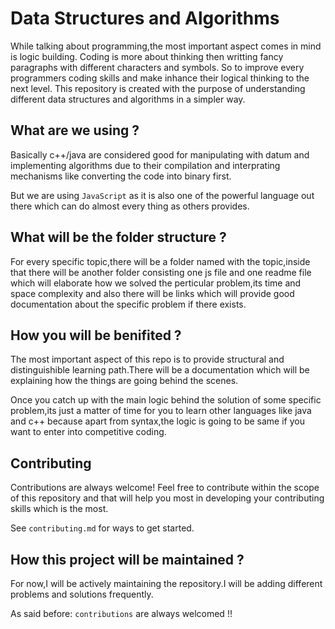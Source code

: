 
# Data Structures and Algorithms

While talking about programming,the most important aspect comes in mind is logic building.
Coding is more about thinking then writting fancy paragraphs with different characters and symbols.
So to improve every programmers coding skills and make inhance their logical thinking to the next level.
This repository is created with the purpose of understanding different data structures and algorithms in a simpler way.
 


## What are we using ?

Basically c++/java are considered good for manipulating with datum and implementing algorithms due to their compilation and interprating mechanisms like converting the code into binary first.

But we are using `JavaScript` as it is also one of the powerful language out there which can do almost every thing as others provides. 



## What will be the folder structure ?

For every specific topic,there will be a folder named with the topic,inside that there will be another folder consisting one js file and one readme file which will elaborate how we solved the perticular problem,its time and space complexity and also there will be links which will provide good documentation about the specific problem if there exists.
## How you will be benifited ?

The most important aspect of this repo is to provide structural and distinguishible learning path.There will be a documentation which will be explaining how the things are going behind the scenes.

Once you catch up with the main logic behind the solution of some specific problem,its just a matter of time for you to learn other languages like java and c++ because apart from syntax,the logic is going to be same if you want to enter into competitive coding.




## Contributing

Contributions are always welcome!
Feel free to contribute within the scope of this repository and that will help you most in developing your contributing skills which is the most.

See `contributing.md` for ways to get started.




## How this project will be maintained ?

For now,I will be actively maintaining the repository.I will be adding different problems and solutions frequently.

As said before: `contributions` are always welcomed !!
